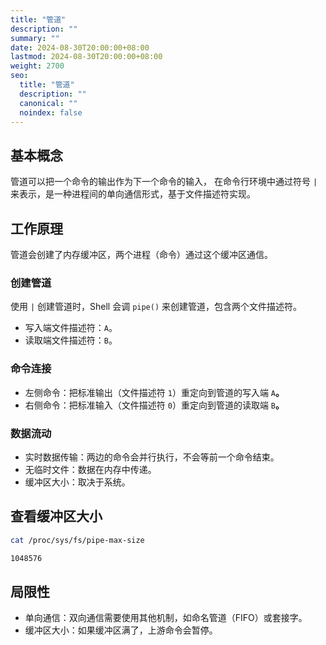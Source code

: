 ```yaml
---
title: "管道"
description: ""
summary: ""
date: 2024-08-30T20:00:00+08:00
lastmod: 2024-08-30T20:00:00+08:00
weight: 2700
seo:
  title: "管道"
  description: ""
  canonical: ""
  noindex: false
---
```


## 基本概念

管道可以把一个命令的输出作为下一个命令的输入，
在命令行环境中通过符号 `|` 来表示，是一种进程间的单向通信形式，基于文件描述符实现。

## 工作原理

管道会创建了内存缓冲区，两个进程（命令）通过这个缓冲区通信。

### 创建管道

使用 `|` 创建管道时，Shell 会调 `pipe()` 来创建管道，包含两个文件描述符。

* 写入端文件描述符：`A`。
* 读取端文件描述符：`B`。

### 命令连接

* 左侧命令：把标准输出（文件描述符 `1`）重定向到管道的写入端 `A`**。**
* 右侧命令：把标准输入（文件描述符 `0`）重定向到管道的读取端 `B`**。**

### 数据流动

* 实时数据传输：两边的命令会并行执行，不会等前一个命令结束。
* 无临时文件：数据在内存中传递。
* 缓冲区大小：取决于系统。

## 查看缓冲区大小

```bash {frame="none"}
cat /proc/sys/fs/pipe-max-size
```

```bash {frame="none"}
1048576
```

## 局限性

* 单向通信：双向通信需要使用其他机制，如命名管道（FIFO）或套接字。
* 缓冲区大小：如果缓冲区满了，上游命令会暂停。
